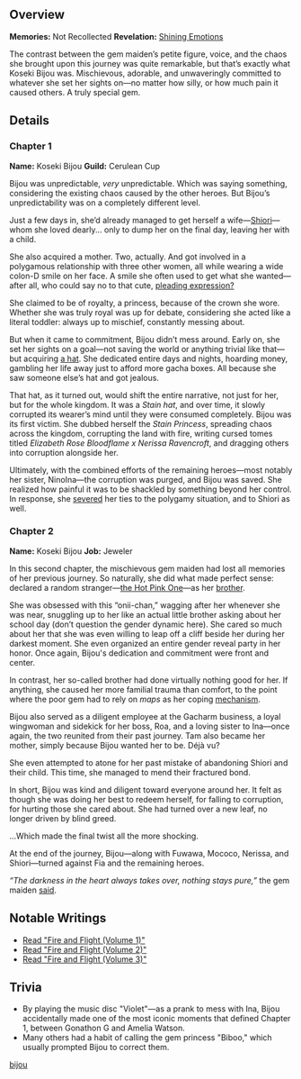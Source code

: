 <!-- title: Koseki Bijou -->
<!-- quote: Wooden shovel. -->
<!-- chapters: -1 -->
<!-- images: (Bijou's Chapter 1 Profile), (Bijou holding up her Revelation), (Bijou griefing over her rock comrades), (Bijou's Chapter 2 Profile), (Bijou turning against Fia) -->
<!-- model: false -->

## Overview

**Memories:** Not Recollected
**Revelation:** [Shining Emotions](#entry:shining-emotions-entry)

The contrast between the gem maiden’s petite figure, voice, and the chaos she brought upon this journey was quite remarkable, but that’s exactly what Koseki Bijou was. Mischievous, adorable, and unwaveringly committed to whatever she set her sights on—no matter how silly, or how much pain it caused others. A truly special gem.

## Details

### Chapter 1

**Name:** Koseki Bijou
**Guild:** Cerulean Cup

Bijou was unpredictable, _very_ unpredictable. Which was saying something, considering the existing chaos caused by the other heroes. But Bijou’s unpredictability was on a completely different level.

Just a few days in, she’d already managed to get herself a wife—[Shiori](#entry:shiori-entry)—whom she loved dearly... only to dump her on the final day, leaving her with a child.

She also acquired a mother. Two, actually. And got involved in a polygamous relationship with three other women, all while wearing a wide colon-D smile on her face. A smile she often used to get what she wanted—after all, who could say no to that cute, [pleading expression?](https://www.youtube.com/live/oVguNTPnDww?feature=shared&t=1902)

She claimed to be of royalty, a princess, because of the crown she wore. Whether she was truly royal was up for debate, considering she acted like a literal toddler: always up to mischief, constantly messing about.

But when it came to commitment, Bijou didn’t mess around. Early on, she set her sights on a goal—not saving the world or anything trivial like that—but acquiring [a hat](https://www.youtube.com/live/Tl7rUzJyc_0?t=22515). She dedicated entire days and nights, hoarding money, gambling her life away just to afford more gacha boxes. All because she saw someone else’s hat and got jealous.

That hat, as it turned out, would shift the entire narrative, not just for her, but for the whole kingdom. It was a _Stain hat_, and over time, it slowly corrupted its wearer’s mind until they were consumed completely. Bijou was its first victim. She dubbed herself the _Stain Princess_, spreading chaos across the kingdom, corrupting the land with fire, writing cursed tomes titled _Elizabeth Rose Bloodflame x Nerissa Ravencroft_, and dragging others into corruption alongside her.

Ultimately, with the combined efforts of the remaining heroes—most notably her sister, NinoIna—the corruption was purged, and Bijou was saved. She realized how painful it was to be shackled by something beyond her control. In response, she [severed](https://www.youtube.com/live/u3MQlnSHfhA?feature=shared&t=13345) her ties to the polygamy situation, and to Shiori as well.

### Chapter 2

**Name:** Koseki Bijou
**Job:** Jeweler

In this second chapter, the mischievous gem maiden had lost all memories of her previous journey. So naturally, she did what made perfect sense: declared a random stranger—[the Hot Pink One](#entry:irys-entry)—as her [brother](https://www.youtube.com/live/xzAqu4vkY7I?si=eLLiweZ183nhGJCJ&t=2233).

She was obsessed with this “onii-chan,” wagging after her whenever she was near, snuggling up to her like an actual little brother asking about her school day (don’t question the gender dynamic here). She cared so much about her that she was even willing to leap off a cliff beside her during her darkest moment. She even organized an entire gender reveal party in her honor. Once again, Bijou's dedication and commitment were front and center.

In contrast, her so-called brother had done virtually nothing good for her. If anything, she caused her more familial trauma than comfort, to the point where the poor gem had to rely on _maps_ as her coping [mechanism](https://www.youtube.com/live/4_zJe0t0558?si=fuv5o4ggw4tby11g&t=13403).

Bijou also served as a diligent employee at the Gacharm business, a loyal wingwoman and sidekick for her boss, Roa, and a loving sister to Ina—once again, the two reunited from their past journey. Tam also became her mother, simply because Bijou wanted her to be. Déjà vu?

She even attempted to atone for her past mistake of abandoning Shiori and their child. This time, she managed to mend their fractured bond.

In short, Bijou was kind and diligent toward everyone around her. It felt as though she was doing her best to redeem herself, for falling to corruption, for hurting those she cared about. She had turned over a new leaf, no longer driven by blind greed.

…Which made the final twist all the more shocking.

At the end of the journey, Bijou—along with Fuwawa, Mococo, Nerissa, and Shiori—turned against Fia and the remaining heroes.

_“The darkness in the heart always takes over, nothing stays pure,”_ the gem maiden [said](https://www.youtube.com/live/C6kmnHsopgM?t=8151).

## Notable Writings

- [Read "Fire and Flight (Volume 1)"](#text:fire-and-flight-1)
- [Read "Fire and Flight (Volume 2)"](#text:fire-and-flight-2)
- [Read "Fire and Flight (Volume 3)"](#text:fire-and-flight-3)

## Trivia

- By playing the music disc "Violet"—as a prank to mess with Ina, Bijou accidentally made one of the most iconic moments that defined Chapter 1, between Gonathon G and Amelia Watson.
- Many others had a habit of calling the gem princess "Biboo," which usually prompted Bijou to correct them.

[bijou](#easter:easter-bijou)
